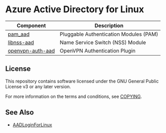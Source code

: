 # Azure Active Directory for Linux

| Component                                                             | Description |
| --------------------------------------------------------------------- | -------------------------------------- |
| [pam_aad](https://github.com/aad-for-linux/pam_aad)                   | Pluggable Authentication Modules (PAM) |
| [libnss-aad](https://github.com/aad-for-linux/libnss-aad)             | Name Service Switch (NSS) Module       |
| [openvpn-auth-aad](https://github.com/aad-for-linux/openvpn-auth-aad) | OpenVPN Authentication Plugin          |

## License

This repository contains software licensed under the GNU General Public License v3 or any later version.

For more information on the terms and conditions, see [COPYING](https://raw.githubusercontent.com/aad-for-linux/aad-for-linux/master/COPYING).

## See Also

- [AADLoginForLinux](https://docs.microsoft.com/en-us/azure/virtual-machines/linux/login-using-aad)

